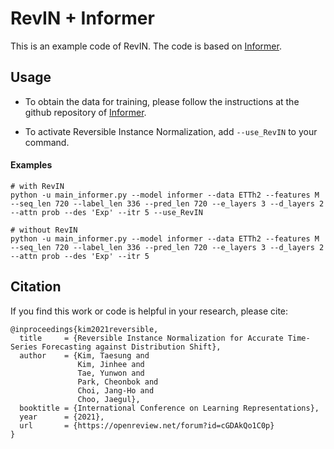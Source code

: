 # RevIN + Informer

This is an example code of RevIN.
The code is based on [Informer](https://github.com/zhouhaoyi/Informer2020).

## Usage

- To obtain the data for training, please follow the instructions at the github repository of [Informer](https://github.com/zhouhaoyi/Informer2020).

- To activate Reversible Instance Normalization, add `--use_RevIN` to your command.


#### Examples

```
# with RevIN
python -u main_informer.py --model informer --data ETTh2 --features M --seq_len 720 --label_len 336 --pred_len 720 --e_layers 3 --d_layers 2 --attn prob --des 'Exp' --itr 5 --use_RevIN

# without RevIN
python -u main_informer.py --model informer --data ETTh2 --features M --seq_len 720 --label_len 336 --pred_len 720 --e_layers 3 --d_layers 2 --attn prob --des 'Exp' --itr 5
```


## Citation

If you find this work or code is helpful in your research, please cite:
```
@inproceedings{kim2021reversible,
  title     = {Reversible Instance Normalization for Accurate Time-Series Forecasting against Distribution Shift},
  author    = {Kim, Taesung and 
               Kim, Jinhee and 
               Tae, Yunwon and 
               Park, Cheonbok and 
               Choi, Jang-Ho and 
               Choo, Jaegul},
  booktitle = {International Conference on Learning Representations},
  year      = {2021},
  url       = {https://openreview.net/forum?id=cGDAkQo1C0p}
}
```
